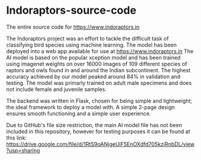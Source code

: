 # Indoraptors-source-code
The entire source code for <https://www.indoraptors.in>


The Indoraptors project was an effort to tackle the difficult task of classifying bird species using machine learning. The model has been deployed into a web app
available for use at <https://www.indoraptors.in>
The AI model is based on the popular xception model and has been trained using imagenet weights on over 16000 images of 109 different species of raptors and owls
found in and around the Indian subcontinent. The highest accuracy achieved by our model peaked around 84% in validation and testing. The model was primarly trained on
adult male specimens and does not include female and juvenile samples.

The backend was written in Flask, chosen for being simple and lightweight; the ideal framework to deploy a model with. A simple 2-page design ensures smooth functioning
and a simple user experience.

Due to GitHub's file size restriction, the main AI model file has not been included in this repository, however for testing purposes it can be found at this link:
https://drive.google.com/file/d/1RtS9oANjgeUiF5EnOXdfd705kziRnbDL/view?usp=sharing

